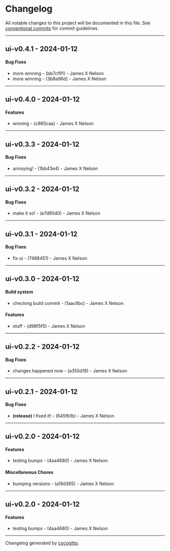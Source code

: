 # Changelog
All notable changes to this project will be documented in this file. See [conventional commits](https://www.conventionalcommits.org/) for commit guidelines.

- - -
## ui-v0.4.1 - 2024-01-12
#### Bug Fixes
- more winning - (bb7cf91) - James X Nelson
- more winning - (3b8a96d) - James X Nelson

- - -

## ui-v0.4.0 - 2024-01-12
#### Features
- winning - (c865caa) - James X Nelson

- - -

## ui-v0.3.3 - 2024-01-12
#### Bug Fixes
- annoying! - (1bb43e4) - James X Nelson

- - -

## ui-v0.3.2 - 2024-01-12
#### Bug Fixes
- make it so! - (e7d90d0) - James X Nelson

- - -

## ui-v0.3.1 - 2024-01-12
#### Bug Fixes
- fix ui - (7488451) - James X Nelson

- - -

## ui-v0.3.0 - 2024-01-12
#### Build system
- checking build commit - (1aac6bc) - James X Nelson
#### Features
- stuff - (d98f5f5) - James X Nelson

- - -

## ui-v0.2.2 - 2024-01-12
#### Bug Fixes
- changes happened now - (a355d19) - James X Nelson

- - -

## ui-v0.2.1 - 2024-01-12
#### Bug Fixes
- **(release)** I fixed it! - (645fb1b) - James X Nelson

- - -

## ui-v0.2.0 - 2024-01-12
#### Features
- testing bumps - (4aa4680) - James X Nelson
#### Miscellaneous Chores
- bumping versions - (a19d365) - James X Nelson

- - -

## ui-v0.2.0 - 2024-01-12
#### Features
- testing bumps - (4aa4680) - James X Nelson

- - -

Changelog generated by [cocogitto](https://github.com/cocogitto/cocogitto).